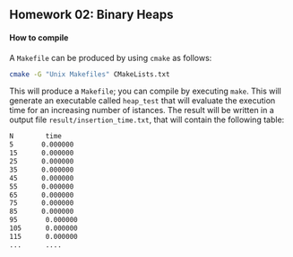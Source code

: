 ## Homework 02: Binary Heaps

#### How to compile

A `Makefile` can be produced by using `cmake` as follows:

```bash
cmake -G "Unix Makefiles" CMakeLists.txt 
```

This will produce a `Makefile`; you can compile by executing `make`. This will generate an executable called `heap_test` that will evaluate
the execution time for an increasing number of istances. The result will be written in a output file `result/insertion_time.txt`, that will contain the following table:

```bash
N        time
5       0.000000
15      0.000000
25      0.000000
35      0.000000
45      0.000000
55      0.000000
65      0.000000
75      0.000000
85      0.000000
95       0.000000
105      0.000000
115      0.000000
...      ....
 ```